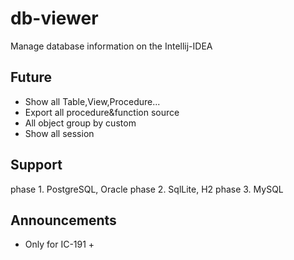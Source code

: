 # db-viewer

Manage database information on the Intellij-IDEA

## Future

- Show all Table,View,Procedure...
- Export all procedure&function source
- All object group by custom
- Show all session

## Support

phase 1. PostgreSQL, Oracle
phase 2. SqlLite, H2
phase 3. MySQL

## Announcements
- Only for IC-191 +
